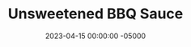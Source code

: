 ---
layout: post
title:  "Unsweetened BBQ Sauce"
date:   2023-04-15 00:00:00 -05000
categories: 
- Recipes
- Sauces, etc.
permalink: /recipes/bbq-sauce
image: /assets/Food/Spreads, Sauces, Toppings/BBQ/bbq.jpg
ing: bbq-ing
facts: bbq-facts
Prep: 5
Rest: 
Cook: 60
Source1: 
Source2: 
Description: Most commercial BBQ sauces are loaded with high fructose corn syrup, making them insanely sweet and super bad for you. I prefer to keep mine fully unsweetened, but for a sweeter taste, you can add a little of any sweetener you desire.
Instructions: 
- Add all ingredients to a medium saucepan over medium low heat. For some mild sweetness, optionally add some sugar free syrup. Let simmer for about an hour (covered), then transfer to an airtight container in the fridge
---